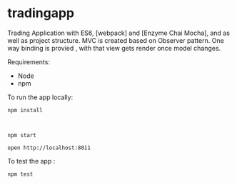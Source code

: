 # tradingapp



Trading Application with ES6, [webpack] and [Enzyme Chai Mocha], and  as well as project structure.
MVC is created based on Observer pattern. One way binding is provied , with that view gets render once model changes.

Requirements:

- Node 
- npm 

To run the app locally:

```
npm install



npm start 

open http://localhost:8011
```


To test the app :

```
npm test

